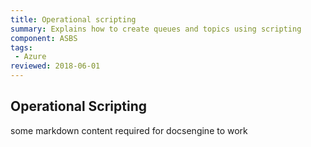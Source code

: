 ```yaml
---
title: Operational scripting
summary: Explains how to create queues and topics using scripting
component: ASBS
tags:
 - Azure
reviewed: 2018-06-01
---
```


## Operational Scripting

some markdown content required for docsengine to work
